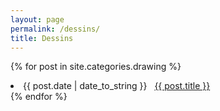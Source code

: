 ```yaml
---
layout: page
permalink: /dessins/
title: Dessins
---
```


{% for post in site.categories.drawing %}
 <li><span>{{ post.date | date_to_string }}</span> &nbsp; <a href="{{ post.url }}">{{ post.title }}</a></li>
{% endfor %}
